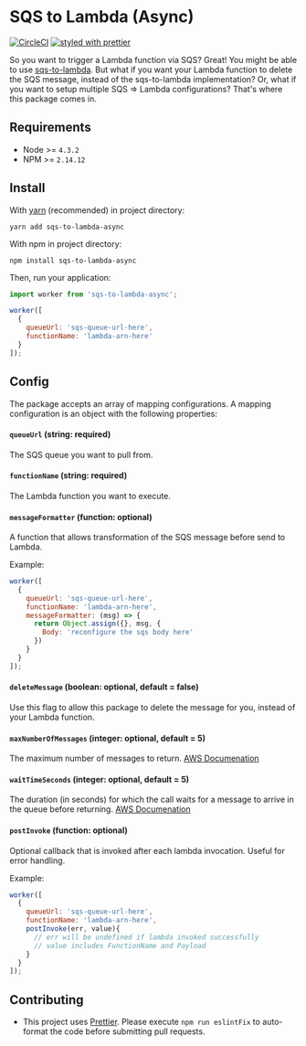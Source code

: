 # SQS to Lambda (Async)

[![CircleCI](https://circleci.com/gh/iopipe/sqs-to-lambda-async.svg?style=svg&circle-token=54579c6f78d8dd9bcc6f96696a8481e7bc007596)](https://circleci.com/gh/iopipe/sqs-to-lambda-async)
[![styled with prettier](https://img.shields.io/badge/styled_with-prettier-ff69b4.svg)](https://github.com/prettier/prettier)

So you want to trigger a Lambda function via SQS? Great! You might be able to use [sqs-to-lambda](https://github.com/robinjmurphy/sqs-to-lambda). But what if you want your Lambda function to delete the SQS message, instead of the sqs-to-lambda implementation? Or, what if you want to setup multiple SQS => Lambda configurations? That's where this package comes in.

## Requirements
- Node >= `4.3.2`
- NPM >= `2.14.12`

## Install

With [yarn](https://yarnpkg.com) (recommended) in project directory:
```
yarn add sqs-to-lambda-async
```

With npm in project directory:
```
npm install sqs-to-lambda-async
```

Then, run your application:
```js
import worker from 'sqs-to-lambda-async';

worker([
  {
    queueUrl: 'sqs-queue-url-here',
    functionName: 'lambda-arn-here'
  }
]);
```

## Config

The package accepts an array of mapping configurations. A mapping configuration is an object with the following properties:

#### `queueUrl` (string: required)

The SQS queue you want to pull from.

#### `functionName` (string: required)

The Lambda function you want to execute.

#### `messageFormatter` (function: optional)

A function that allows transformation of the SQS message before send to Lambda.

Example:
```js
worker([
  {
    queueUrl: 'sqs-queue-url-here',
    functionName: 'lambda-arn-here',
    messageFormatter: (msg) => {
      return Object.assign({}, msg, {
        Body: 'reconfigure the sqs body here'
      })
    }
  }
]);
```

#### `deleteMessage` (boolean: optional, default = false)

Use this flag to allow this package to delete the message for you, instead of your Lambda function.

#### `maxNumberOfMessages` (integer: optional, default = 5)

The maximum number of messages to return. [AWS Documenation](http://docs.aws.amazon.com/AWSSimpleQueueService/latest/APIReference/API_ReceiveMessage.html)

#### `waitTimeSeconds` (integer: optional, default = 5)

The duration (in seconds) for which the call waits for a message to arrive in the queue before returning. [AWS Documenation](http://docs.aws.amazon.com/AWSSimpleQueueService/latest/APIReference/API_ReceiveMessage.html)

#### `postInvoke` (function: optional)

Optional callback that is invoked after each lambda invocation. Useful for error handling.

Example:
```js
worker([
  {
    queueUrl: 'sqs-queue-url-here',
    functionName: 'lambda-arn-here',
    postInvoke(err, value){
      // err will be undefined if lambda invoked successfully
      // value includes FunctionName and Payload
    }
  }
]);
```

## Contributing
- This project uses [Prettier](https://github.com/prettier/prettier). Please execute `npm run eslintFix` to auto-format the code before submitting pull requests.
